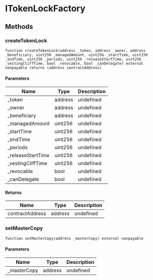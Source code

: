 # ITokenLockFactory









## Methods

### createTokenLock

```solidity
function createTokenLock(address _token, address _owner, address _beneficiary, uint256 _managedAmount, uint256 _startTime, uint256 _endTime, uint256 _periods, uint256 _releaseStartTime, uint256 _vestingCliffTime, bool _revocable, bool _canDelegate) external nonpayable returns (address contractAddress)
```





#### Parameters

| Name | Type | Description |
|---|---|---|
| _token | address | undefined |
| _owner | address | undefined |
| _beneficiary | address | undefined |
| _managedAmount | uint256 | undefined |
| _startTime | uint256 | undefined |
| _endTime | uint256 | undefined |
| _periods | uint256 | undefined |
| _releaseStartTime | uint256 | undefined |
| _vestingCliffTime | uint256 | undefined |
| _revocable | bool | undefined |
| _canDelegate | bool | undefined |

#### Returns

| Name | Type | Description |
|---|---|---|
| contractAddress | address | undefined |

### setMasterCopy

```solidity
function setMasterCopy(address _masterCopy) external nonpayable
```





#### Parameters

| Name | Type | Description |
|---|---|---|
| _masterCopy | address | undefined |




